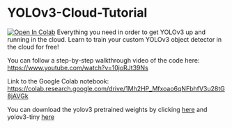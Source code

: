 # YOLOv3-Cloud-Tutorial
[![Open In Colab](https://colab.research.google.com/assets/colab-badge.svg)](https://colab.research.google.com/drive/1Mh2HP_Mfxoao6qNFbhfV3u28tG8jAVGk)
Everything you need in order to get YOLOv3 up and running in the cloud. Learn to train your custom YOLOv3 object detector in the cloud for free!

You can follow a step-by-step walkthrough video of the code here: https://www.youtube.com/watch?v=10joRJt39Ns

Link to the Google Colab notebook: https://colab.research.google.com/drive/1Mh2HP_Mfxoao6qNFbhfV3u28tG8jAVGk

You can download the yolov3 pretrained weights by clicking [here](https://pjreddie.com/media/files/yolov3.weights) and yolov3-tiny [here](https://pjreddie.com/media/files/yolov3-tiny.weights)
